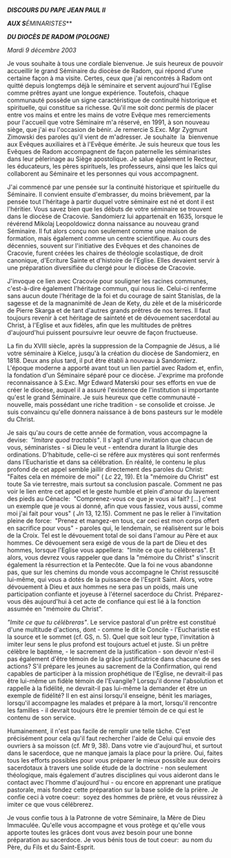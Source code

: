 ***DISCOURS DU PAPE JEAN PAUL II***

***AUX S**ÉMINARISTES***

***DU DIOCÈS DE RADOM (POLOGNE)***

*Mardi 9 décembre 2003*

Je vous souhaite à tous une cordiale bienvenue. Je suis heureux de pouvoir accueillir le grand Séminaire du diocèse de Radom, qui répond d'une certaine façon à ma visite. Certes, ceux que j'ai rencontrés à Radom ont quitté depuis longtemps déjà le séminaire et servent aujourd'hui l'Eglise comme prêtres ayant une longue expérience. Toutefois, chaque communauté possède un signe caractéristique de continuité historique et spirituelle, qui constitue sa richesse. Qu'il me soit donc permis de placer entre vos mains et entre les mains de votre Evêque mes remerciements pour l'accueil que votre Séminaire m'a réservé, en 1991, à son nouveau siège, que j'ai eu l'occasion de bénir. Je remercie S.Exc. Mgr Zygmunt Zimowski des paroles qu'il vient de m'adresser. Je souhaite  la  bienvenue aux Evêques auxiliaires et à l'Evêque émérite. Je suis heureux que tous les Evêques de Radom accompagnent de façon paternelle les séminaristes dans leur pèlerinage au Siège apostolique. Je salue également le Recteur, les éducateurs, les pères spirituels, les professeurs, ainsi que les laïcs qui collaborent au Séminaire et les personnes qui vous accompagnent.

J'ai commencé par une pensée sur la continuité historique et spirituelle du Séminaire. Il convient ensuite d'embrasser, du moins brièvement, par la pensée tout l'héritage à partir duquel votre séminaire est né et dont il est l'héritier. Vous savez bien que les débuts de votre séminaire se trouvent dans le diocèse de Cracovie. Sandomierz lui appartenait en 1635, lorsque le révérend Mikolaj Leopoldowicz donna naissance au nouveau grand Séminaire. Il fut alors conçu non seulement comme une maison de formation, mais également comme un centre scientifique. Au cours des décennies, souvent sur l'initiative des Evêques et des chanoines de Cracovie, furent créées les chaires de théologie scolastique, de droit canonique, d'Ecriture Sainte et d'histoire de l'Eglise. Elles devaient servir à une préparation diversifiée du clergé pour le diocèse de Cracovie.

J'invoque ce lien avec Cracovie pour souligner les racines communes, c'est-à-dire également l'héritage commun, qui nous lie. Celui-ci renferme sans aucun doute l'héritage de la foi et du courage de saint Stanislas, de la sagesse et de la magnanimité de Jean de Kety, du zèle et de la miséricorde de Pierre Skarga et de tant d'autres grands prêtres de nos terres. Il faut toujours revenir à cet héritage de sainteté et de dévouement sacerdotal au Christ, à l'Eglise et aux fidèles, afin que les multitudes de prêtres d'aujourd'hui puissent poursuivre leur oeuvre de façon fructueuse.

La fin du XVIII siècle, après la suppression de la Compagnie de Jésus, a lié votre séminaire à Kielce, jusqu'à la création du diocèse de Sandomierz, en 1818. Deux ans plus tard, il put être établi à nouveau à Sandomierz. L'époque moderne a apporté avant tout un lien partiel avec Radom et, enfin, la fondation d'un Séminaire séparé pour ce diocèse. J'exprime ma profonde reconnaissance à S.Exc. Mgr Edward Materski pour ses efforts en vue de créer le diocèse, auquel il a assuré l'existence de l'institution si importante qu'est le grand Séminaire. Je suis heureux que cette communauté - nouvelle, mais possédant une riche tradition - se consolide et croisse. Je suis convaincu qu'elle donnera naissance à de bons pasteurs sur le modèle du Christ.

Je sais qu'au cours de cette année de formation, vous accompagne la devise:  *"Imitare quod tractabis"*. Il s'agit d'une invitation que chacun de vous, séminaristes - si Dieu le veut - entendra durant la liturgie des ordinations. D'habitude, celle-ci se réfère aux mystères qui sont renfermés dans l'Eucharistie et dans sa célébration. En réalité, le contenu le plus profond de cet appel semble jaillir directement des paroles du Christ:  "Faites cela en mémoire de moi" ( *Lc* 22, 19). Et la "mémoire du Christ" est toute Sa vie terrestre, mais surtout sa conclusion pascale. Comment ne pas voir le lien entre cet appel et le geste humble et plein d'amour du lavement des pieds au Cénacle:  "Comprenez-vous ce que je vous ai fait? \[...\] c'est un exemple que je vous ai donné, afin que vous fassiez, vous aussi, comme moi j'ai fait pour vous" ( *Jn* 13, 12.15). Comment ne pas le relier à l'invitation pleine de force:  "Prenez et mangez-en tous, car ceci est mon corps offert en sacrifice pour vous" - paroles qui, le lendemain, se réalisèrent sur le bois de la Croix. Tel est le dévouement total de soi dans l'amour au Père et aux hommes. Ce dévouement sera exigé de vous de la part de Dieu et des hommes, lorsque l'Eglise vous appellera:  "Imite ce que tu célébreras". Et alors, vous devrez vous rappeler que dans la "mémoire du Christ" s'inscrit également la résurrection et la Pentecôte. Que la foi ne vous abandonne pas, que sur les chemins du monde vous accompagne le Christ ressuscité lui-même, qui vous a dotés de la puissance de l'Esprit Saint. Alors, votre dévouement à Dieu et aux hommes ne sera pas un poids, mais une participation confiante et joyeuse à l'éternel sacerdoce du Christ. Préparez-vous dès aujourd'hui à cet acte de confiance qui est lié à la fonction assumée en "mémoire du Christ".

*"Imite ce que tu célébreras"*. Le service pastoral d'un prêtre est constitué d'une multitude d'actions, dont - comme le dit le Concile - l'Eucharistie est la source et le sommet (cf. GS, n. 5). Quel que soit leur type, l'invitation à imiter leur sens le plus profond est toujours actuel et juste. Si un prêtre célèbre le baptême, - le sacrement de la justification - son devoir n'est-il pas également d'être témoin de la grâce justificatrice dans chacune de ses actions? S'il prépare les jeunes au sacrement de la Confirmation, qui rend capables de participer à la mission prophétique de l'Eglise, ne devrait-il pas être lui-même un fidèle témoin de l'Evangile? Lorsqu'il donne l'absolution et rappelle à la fidélité, ne devrait-il pas lui-même la demander et être un exemple de fidélité? Il en est ainsi lorsqu'il enseigne, bénit les mariages, lorsqu'il accompagne les malades et prépare à la mort, lorsqu'il rencontre les familles - il devrait toujours être le premier témoin de ce qui est le contenu de son service.

Humainement, il n'est pas facile de remplir une telle tâche. C'est précisément pour cela qu'il faut rechercher l'aide de Celui qui envoie des ouvriers à sa moisson (cf. *Mt* 9, 38). Dans votre vie d'aujourd'hui, et surtout dans le sacerdoce, que ne manque jamais la place pour la prière. Oui, faites tous les efforts possibles pour vous préparer le mieux possible aux devoirs sacerdotaux à travers une solide étude de la doctrine - non seulement théologique, mais également d'autres disciplines qui vous aideront dans le contact avec l'homme d'aujourd'hui - ou encore en apprenant une pratique pastorale, mais fondez cette préparation sur la base solide de la prière. Je confie ceci à votre coeur:  soyez des hommes de prière, et vous réussirez à imiter ce que vous célébrerez.

Je vous confie tous à la Patronne de votre Séminaire, la Mère de Dieu Immaculée. Qu'elle vous accompagne et vous protège et qu'elle vous apporte toutes les grâces dont vous avez besoin pour une bonne préparation au sacerdoce. Je vous bénis tous de tout coeur:  au nom du Père, du Fils et du Saint-Esprit.